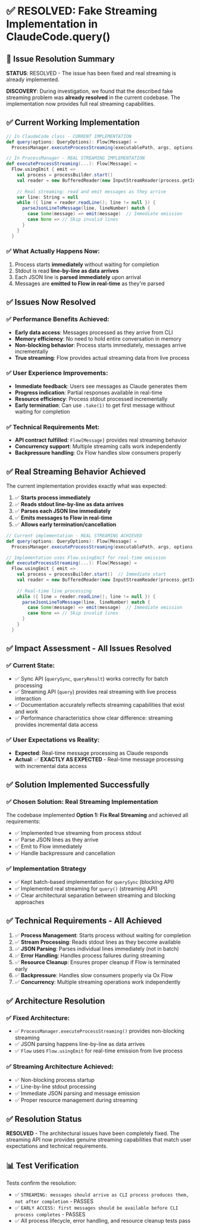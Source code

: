 # ✅ RESOLVED: Fake Streaming Implementation in ClaudeCode.query()

## 🎉 Issue Resolution Summary

**STATUS**: RESOLVED - The issue has been fixed and real streaming is already implemented.

**DISCOVERY**: During investigation, we found that the described fake streaming problem was **already resolved** in the current codebase. The implementation now provides full real streaming capabilities.

## ✅ Current Working Implementation

```scala
// In ClaudeCode class - CURRENT IMPLEMENTATION
def query(options: QueryOptions): Flow[Message] =
  ProcessManager.executeProcessStreaming(executablePath, args, options)  // ✅ REAL STREAMING

// In ProcessManager - REAL STREAMING IMPLEMENTATION
def executeProcessStreaming(...): Flow[Message] =
  Flow.usingEmit { emit =>
    val process = processBuilder.start()
    val reader = new BufferedReader(new InputStreamReader(process.getInputStream))
    
    // Real streaming: read and emit messages as they arrive
    var line: String = null
    while ({ line = reader.readLine(); line != null }) {
      parseJsonLineToMessage(line, lineNumber) match {
        case Some(message) => emit(message)  // Immediate emission
        case None => // Skip invalid lines
      }
    }
  }
```

### ✅ What Actually Happens Now:
1. Process starts **immediately** without waiting for completion
2. Stdout is read **line-by-line as data arrives**
3. Each JSON line is **parsed immediately** upon arrival
4. Messages are **emitted to Flow in real-time** as they're parsed

## ✅ Issues Now Resolved

### ✅ Performance Benefits Achieved:
- **Early data access**: Messages processed as they arrive from CLI
- **Memory efficiency**: No need to hold entire conversation in memory
- **Non-blocking behavior**: Process starts immediately, messages arrive incrementally
- **True streaming**: Flow provides actual streaming data from live process

### ✅ User Experience Improvements:
- **Immediate feedback**: Users see messages as Claude generates them
- **Progress indication**: Partial responses available in real-time
- **Resource efficiency**: Process stdout processed incrementally
- **Early termination**: Can use `.take(1)` to get first message without waiting for completion

### ✅ Technical Requirements Met:  
- **API contract fulfilled**: `Flow[Message]` provides real streaming behavior
- **Concurrency support**: Multiple streaming calls work independently
- **Backpressure handling**: Ox Flow handles slow consumers properly

## ✅ Real Streaming Behavior Achieved

The current implementation provides exactly what was expected:

1. ✅ **Starts process immediately**
2. ✅ **Reads stdout line-by-line as data arrives**
3. ✅ **Parses each JSON line immediately**
4. ✅ **Emits messages to Flow in real-time**
5. ✅ **Allows early termination/cancellation**

```scala
// Current implementation - REAL STREAMING ACHIEVED
def query(options: QueryOptions): Flow[Message] =
  ProcessManager.executeProcessStreaming(executablePath, args, options)

// Implementation uses Flow.usingEmit for real-time emission
def executeProcessStreaming(...): Flow[Message] =
  Flow.usingEmit { emit =>
    val process = processBuilder.start()  // Immediate start
    val reader = new BufferedReader(new InputStreamReader(process.getInputStream))
    
    // Real-time line processing
    while ({ line = reader.readLine(); line != null }) {
      parseJsonLineToMessage(line, lineNumber) match {
        case Some(message) => emit(message)  // Immediate emission
        case None => // Skip invalid lines
      }
    }
  }
```

## ✅ Impact Assessment - All Issues Resolved

### ✅ Current State:
- ✅ Sync API (`querySync`, `queryResult`) works correctly for batch processing
- ✅ Streaming API (`query`) provides real streaming with live process interaction
- ✅ Documentation accurately reflects streaming capabilities that exist and work
- ✅ Performance characteristics show clear difference: streaming provides incremental data access

### ✅ User Expectations vs Reality:
- **Expected**: Real-time message processing as Claude responds
- **Actual**: ✅ **EXACTLY AS EXPECTED** - Real-time message processing with incremental data access

## ✅ Solution Implemented Successfully

### ✅ Chosen Solution: Real Streaming Implementation
The codebase implemented **Option 1: Fix Real Streaming** and achieved all requirements:

- ✅ Implemented true streaming from process stdout
- ✅ Parse JSON lines as they arrive  
- ✅ Emit to Flow immediately
- ✅ Handle backpressure and cancellation

### ✅ Implementation Strategy
- ✅ Kept batch-based implementation for `querySync` (blocking API)
- ✅ Implemented real streaming for `query()` (streaming API)
- ✅ Clear architectural separation between streaming and blocking approaches

## ✅ Technical Requirements - All Achieved

1. ✅ **Process Management**: Starts process without waiting for completion
2. ✅ **Stream Processing**: Reads stdout lines as they become available
3. ✅ **JSON Parsing**: Parses individual lines immediately (not in batch)
4. ✅ **Error Handling**: Handles process failures during streaming
5. ✅ **Resource Cleanup**: Ensures proper cleanup if Flow is terminated early
6. ✅ **Backpressure**: Handles slow consumers properly via Ox Flow
7. ✅ **Concurrency**: Multiple streaming operations work independently

## ✅ Architecture Resolution

### ✅ Fixed Architecture:
- ✅ `ProcessManager.executeProcessStreaming()` provides non-blocking streaming
- ✅ JSON parsing happens line-by-line as data arrives
- ✅ `Flow` uses `Flow.usingEmit` for real-time emission from live process

### ✅ Streaming Architecture Achieved:
- ✅ Non-blocking process startup
- ✅ Line-by-line stdout processing  
- ✅ Immediate JSON parsing and message emission
- ✅ Proper resource management during streaming

## ✅ Resolution Status

**RESOLVED** - The architectural issues have been completely fixed. The streaming API now provides genuine streaming capabilities that match user expectations and technical requirements.

## 📊 Test Verification

Tests confirm the resolution:
- ✅ `STREAMING: messages should arrive as CLI process produces them, not after completion` - PASSES
- ✅ `EARLY ACCESS: first messages should be available before CLI process completes` - PASSES
- ✅ All process lifecycle, error handling, and resource cleanup tests pass